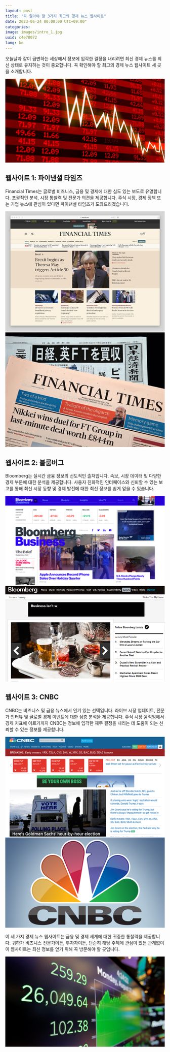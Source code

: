 ```yaml
---
layout: post
title: "꼭 알아야 할 3가지 최고의 경제 뉴스 웹사이트"
date: 2023-06-24 00:00:00 UTC+09:00"
categories: 
image: images/intro_1.jpg
uuid: c4e78072
lang: ko
---
```


오늘날과 같이 급변하는 세상에서 정보에 입각한 결정을 내리려면 최신 경제 뉴스를 최신 상태로 유지하는 것이 중요합니다. 꼭 확인해야 할 최고의 경제 뉴스 웹사이트 세 곳을 소개합니다.

![hide](images/intro_1.jpg)


## 웹사이트 1: 파이낸셜 타임즈
Financial Times는 글로벌 비즈니스, 금융 및 경제에 대한 심도 있는 보도로 유명합니다. 포괄적인 분석, 시장 통찰력 및 전문가 의견을 제공합니다. 주식 시장, 경제 정책 또는 기업 뉴스에 관심이 있다면 파이낸셜 타임즈가 도와드리겠습니다.

![](images/main1_1.jpeg)
![](images/main1_2.jpg)


## 웹사이트 2: 블룸버그
Bloomberg는 실시간 금융 정보의 선도적인 출처입니다. 속보, 시장 데이터 및 다양한 경제 부문에 대한 분석을 제공합니다. 사용자 친화적인 인터페이스와 신뢰할 수 있는 보고를 통해 최신 시장 동향 및 경제 발전에 대한 최신 정보를 쉽게 얻을 수 있습니다.

![](images/main2_2.png)
![](images/main2_3.png)


## 웹사이트 3: CNBC
CNBC는 비즈니스 및 금융 뉴스에서 인기 있는 선택입니다. 라이브 시장 업데이트, 전문가 인터뷰 및 글로벌 경제 이벤트에 대한 심층 분석을 제공합니다. 주식 시장 움직임에서 경제 지표에 이르기까지 CNBC는 정보에 입각한 재무 결정을 내리는 데 도움이 되는 신뢰할 수 있는 정보를 제공합니다.

![](images/main3_1.png)
![](images/main3_3.png)




이 세 가지 경제 뉴스 웹사이트는 금융 및 경제 세계에 대한 귀중한 통찰력을 제공합니다. 귀하가 비즈니스 전문가이든, 투자자이든, 단순히 해당 주제에 관심이 있든 관계없이 이 웹사이트는 최신 정보를 얻기 위해 꼭 방문해야 할 곳입니다.

![](images/intro_4.jpg)